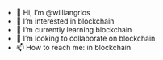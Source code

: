 - 👋 Hi, I’m @williangrios
- 👀 I’m interested in blockchain 
- 🌱 I’m currently learning blockchain 
- 💞️ I’m looking to collaborate on blockchain 
- 📫 How to reach me: in blockchain

<!---
williangrios/williangrios is a ✨ special ✨ repository because its `README.md` (this file) appears on your GitHub profile.
You can click the Preview link to take a look at your changes.
--->

